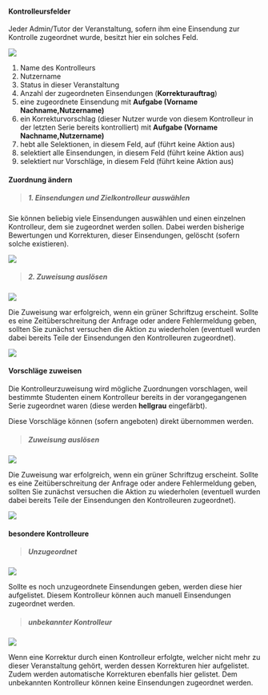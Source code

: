#### Kontrolleursfelder ####

Jeder Admin/Tutor der Veranstaltung, sofern ihm eine Einsendung zur Kontrolle zugeordnet wurde, besitzt hier ein solches Feld.

![](manF.png)

1. Name des Kontrolleurs
2. Nutzername
3. Status in dieser Veranstaltung
4. Anzahl der zugeordneten Einsendungen (**Korrekturauftrag**)
5. eine zugeordnete Einsendung mit **Aufgabe (Vorname Nachname,Nutzername)**
6. ein Korrekturvorschlag (dieser Nutzer wurde von diesem Kontrolleur in der letzten Serie bereits kontrolliert) mit **Aufgabe (Vorname Nachname,Nutzername)**
7. hebt alle Selektionen, in diesem Feld, auf (führt keine Aktion aus)
8. selektiert alle Einsendungen, in diesem Feld (führt keine Aktion aus)
9. selektiert nur Vorschläge, in diesem Feld (führt keine Aktion aus)

#### Zuordnung ändern ####
> ##### 1. Einsendungen und Zielkontrolleur auswählen #####
Sie können beliebig viele Einsendungen auswählen und einen einzelnen Kontrolleur, dem sie zugeordnet werden sollen. Dabei werden bisherige Bewertungen und Korrekturen, dieser Einsendungen, gelöscht (sofern solche existieren).

![](manA.png)

> ##### 2. Zuweisung auslösen #####

![](manB.png)

Die Zuweisung war erfolgreich, wenn ein grüner Schriftzug erscheint. Sollte es eine Zeitüberschreitung der Anfrage oder andere Fehlermeldung geben, sollten Sie zunächst versuchen die Aktion zu wiederholen (eventuell wurden dabei bereits Teile der Einsendungen den Kontrolleuren zugeordnet).

![](manC.png)

#### Vorschläge zuweisen ####
Die Kontrolleurzuweisung wird mögliche Zuordnungen vorschlagen, weil bestimmte Studenten einem Kontrolleur bereits in der vorangegangenen Serie zugeordnet waren (diese werden **hellgrau** eingefärbt).

Diese Vorschläge können (sofern angeboten) direkt übernommen werden.


> ##### Zuweisung auslösen #####

![](manG.png)

Die Zuweisung war erfolgreich, wenn ein grüner Schriftzug erscheint. Sollte es eine Zeitüberschreitung der Anfrage oder andere Fehlermeldung geben, sollten Sie zunächst versuchen die Aktion zu wiederholen (eventuell wurden dabei bereits Teile der Einsendungen den Kontrolleuren zugeordnet).

![](manC.png)

#### besondere Kontrolleure ####

> ##### Unzugeordnet #####

![](manD.png)

Sollte es noch unzugeordnete Einsendungen geben, werden diese hier aufgelistet. Diesem Kontrolleur können auch manuell Einsendungen zugeordnet werden.

> ##### unbekannter Kontrolleur #####

![](manE.png)

Wenn eine Korrektur durch einen Kontrolleur erfolgte, welcher nicht mehr zu dieser Veranstaltung gehört, werden dessen Korrekturen hier aufgelistet. Zudem werden automatische Korrekturen ebenfalls hier gelistet. Dem unbekannten Kontrolleur können keine Einsendungen zugeordnet werden.